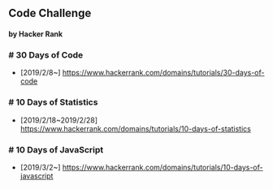 ## Code Challenge
#### by Hacker Rank


### \# 30 Days of Code
- [2019/2/8~]
https://www.hackerrank.com/domains/tutorials/30-days-of-code

### \# 10 Days of Statistics
- [2019/2/18~2019/2/28]
https://www.hackerrank.com/domains/tutorials/10-days-of-statistics

### \# 10 Days of JavaScript
- [2019/3/2~]
https://www.hackerrank.com/domains/tutorials/10-days-of-javascript
